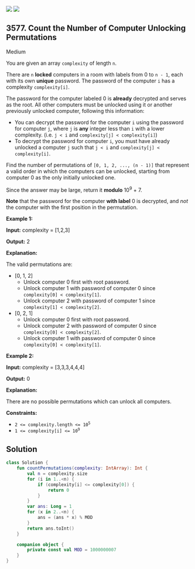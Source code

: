 [![](https://img.shields.io/github/stars/javadev/LeetCode-in-Kotlin?label=Stars&style=flat-square)](https://github.com/javadev/LeetCode-in-Kotlin)
[![](https://img.shields.io/github/forks/javadev/LeetCode-in-Kotlin?label=Fork%20me%20on%20GitHub%20&style=flat-square)](https://github.com/javadev/LeetCode-in-Kotlin/fork)

## 3577\. Count the Number of Computer Unlocking Permutations

Medium

You are given an array `complexity` of length `n`.

There are `n` **locked** computers in a room with labels from 0 to `n - 1`, each with its own **unique** password. The password of the computer `i` has a complexity `complexity[i]`.

The password for the computer labeled 0 is **already** decrypted and serves as the root. All other computers must be unlocked using it or another previously unlocked computer, following this information:

*   You can decrypt the password for the computer `i` using the password for computer `j`, where `j` is **any** integer less than `i` with a lower complexity. (i.e. `j < i` and `complexity[j] < complexity[i]`)
*   To decrypt the password for computer `i`, you must have already unlocked a computer `j` such that `j < i` and `complexity[j] < complexity[i]`.

Find the number of permutations of `[0, 1, 2, ..., (n - 1)]` that represent a valid order in which the computers can be unlocked, starting from computer 0 as the only initially unlocked one.

Since the answer may be large, return it **modulo** 10<sup>9</sup> + 7.

**Note** that the password for the computer **with label** 0 is decrypted, and _not_ the computer with the first position in the permutation.

**Example 1:**

**Input:** complexity = [1,2,3]

**Output:** 2

**Explanation:**

The valid permutations are:

*   [0, 1, 2]
    *   Unlock computer 0 first with root password.
    *   Unlock computer 1 with password of computer 0 since `complexity[0] < complexity[1]`.
    *   Unlock computer 2 with password of computer 1 since `complexity[1] < complexity[2]`.
*   [0, 2, 1]
    *   Unlock computer 0 first with root password.
    *   Unlock computer 2 with password of computer 0 since `complexity[0] < complexity[2]`.
    *   Unlock computer 1 with password of computer 0 since `complexity[0] < complexity[1]`.

**Example 2:**

**Input:** complexity = [3,3,3,4,4,4]

**Output:** 0

**Explanation:**

There are no possible permutations which can unlock all computers.

**Constraints:**

*   <code>2 <= complexity.length <= 10<sup>5</sup></code>
*   <code>1 <= complexity[i] <= 10<sup>9</sup></code>

## Solution

```kotlin
class Solution {
    fun countPermutations(complexity: IntArray): Int {
        val n = complexity.size
        for (i in 1..<n) {
            if (complexity[i] <= complexity[0]) {
                return 0
            }
        }
        var ans: Long = 1
        for (x in 2..<n) {
            ans = (ans * x) % MOD
        }
        return ans.toInt()
    }

    companion object {
        private const val MOD = 1000000007
    }
}
```
